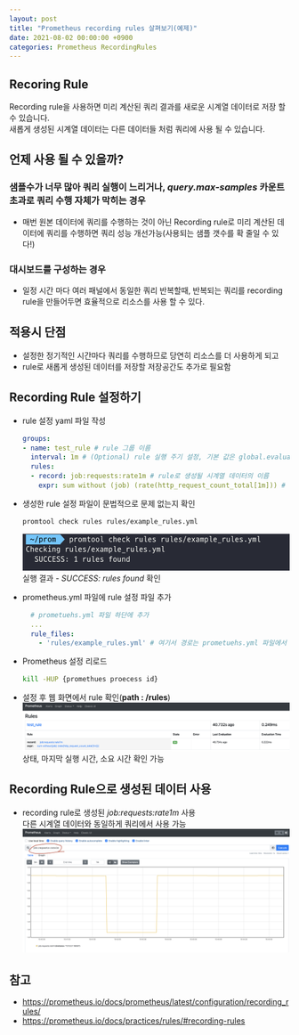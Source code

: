 ```yaml
---
layout: post
title: "Prometheus recording rules 살펴보기(예제)"
date: 2021-08-02 00:00:00 +0900
categories: Prometheus RecordingRules
---
```


## Recoring Rule

Recording rule을 사용하면 미리 계산된 쿼리 결과를 새로운 시계열 데이터로 저장 할 수 있습니다.  
새롭게 생성된 시계열 데이터는 다른 데이터들 처럼 쿼리에 사용 될 수 있습니다.

## 언제 사용 될 수 있을까?

### 샘플수가 너무 많아 쿼리 실행이 느리거나, _query.max-samples_ 카운트 초과로 쿼리 수행 자체가 막히는 경우  

- 매번 원본 데이터에 쿼리를 수행하는 것이 아닌 Recording rule로 미리 계산된 데이터에 쿼리를 수행하면 쿼리 성능 개선가능(사용되는 샘플 갯수를 확 줄일 수 있다!)  

### 대시보드를 구성하는 경우

- 일정 시간 마다 여러 패널에서 동일한 쿼리 반복할때, 반복되는 쿼리를 recording rule을 만들어두면 효율적으로 리소스를 사용 할 수 있다.

## 적용시 단점

- 설정한 정기적인 시간마다 쿼리를 수행하므로 당연히 리소스를 더 사용하게 되고
- rule로 새롭게 생성된 데이터를 저장할 저장공간도 추가로 필요함

## Recording Rule 설정하기

- rule 설정 yaml 파일 작성

  ```yaml
  groups:
  - name: test_rule # rule 그룹 이름
    interval: 1m # (Optional) rule 실행 주기 설정, 기본 값은 global.evaluation_interval
    rules:
    - record: job:requests:rate1m # rule로 생성될 시계열 데이터의 이름      
      expr: sum without (job) (rate(http_request_count_total[1m])) # 실행될 PromQL 표현식
  ```

- 생성한 rule 설정 파일이 문법적으로 문제 없는지 확인
  ```bash
  promtool check rules rules/example_rules.yml
  ```
  ![check-rules](/assets/capture/check-rules.png)
  실행 결과 - _SUCCESS: rules found_ 확인

- prometheus.yml 파일에 rule 설정 파일 추가
  ```yaml
    # prometuehs.yml 파일 하단에 추가
    ...
    rule_files:
      - 'rules/example_rules.yml' # 여기서 경로는 prometuehs.yml 파일에서 상대경로
  ```

- Prometheus 설정 리로드
  ```bash
  kill -HUP {promethues proecess id}
  ```

- 설정 후 웹 화면에서 rule 확인(__path : /rules__)  
  ![rules-web](/assets/capture/rules-web.png)
  상태, 마지막 실행 시간, 소요 시간 확인 가능

## Recording Rule으로 생성된 데이터 사용

- recording rule로 생성된 _job:requests:rate1m_ 사용  
  다른 시계열 데이터와 동일하게 쿼리에서 사용 가능
  ![rules-graph](/assets/capture/rules-graph.png)

## 참고

- https://prometheus.io/docs/prometheus/latest/configuration/recording_rules/
- https://prometheus.io/docs/practices/rules/#recording-rules